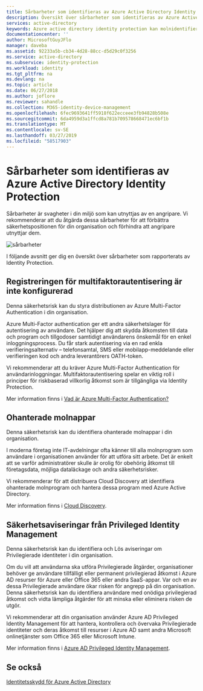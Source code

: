 ```yaml
---
title: Sårbarheter som identifieras av Azure Active Directory Identity Protection | Microsoft Docs
description: Översikt över sårbarheter som identifieras av Azure Active Directory Identity Protection.
services: active-directory
keywords: Azure active directory identity protection kan molnidentifiering, hantering av program, säkerhet, risk, risknivå, säkerhetsproblem, säkerhetsprincip
documentationcenter: ''
author: MicrosoftGuyJFlo
manager: daveba
ms.assetid: 92233a5b-cb34-4d28-88cc-d5d29c0f3256
ms.service: active-directory
ms.subservice: identity-protection
ms.workload: identity
ms.tgt_pltfrm: na
ms.devlang: na
ms.topic: article
ms.date: 06/27/2018
ms.author: joflore
ms.reviewer: sahandle
ms.collection: M365-identity-device-management
ms.openlocfilehash: 6fec9693641ff5918f622ecceee3fb94828b508e
ms.sourcegitcommit: 6da4959d3a1ffcd8a781b709578668471ec6bf1b
ms.translationtype: MT
ms.contentlocale: sv-SE
ms.lasthandoff: 03/27/2019
ms.locfileid: "58517903"
---
```

# <a name="vulnerabilities-detected-by-azure-active-directory-identity-protection"></a>Sårbarheter som identifieras av Azure Active Directory Identity Protection
Sårbarheter är svagheter i din miljö som kan utnyttjas av en angripare. Vi rekommenderar att du åtgärda dessa sårbarheter för att förbättra säkerhetspositionen för din organisation och förhindra att angripare utnyttjar dem.


![sårbarheter](./media/vulnerabilities/101.png "sårbarheter")



I följande avsnitt ger dig en översikt över sårbarheter som rapporterats av Identity Protection.

## <a name="multi-factor-authentication-registration-not-configured"></a>Registreringen för multifaktorautentisering är inte konfigurerad
Denna säkerhetsrisk kan du styra distributionen av Azure Multi-Factor Authentication i din organisation. 

Azure Multi-Factor authentication ger ett andra säkerhetslager för autentisering av användare. Det hjälper dig att skydda åtkomsten till data och program och tillgodoser samtidigt användarens önskemål för en enkel inloggningsprocess. Du får stark autentisering via en rad enkla verifieringsalternativ – telefonsamtal, SMS eller mobilapp-meddelande eller verifieringen kod och andra leverantörers OATH-token.

Vi rekommenderar att du kräver Azure Multi-Factor Authentication för användarinloggningar. Multifaktorautentisering spelar en viktig roll i principer för riskbaserad villkorlig åtkomst som är tillgängliga via Identity Protection.

Mer information finns i [Vad är Azure Multi-Factor Authentication?](../authentication/multi-factor-authentication.md)

## <a name="unmanaged-cloud-apps"></a>Ohanterade molnappar
Denna säkerhetsrisk kan du identifiera ohanterade molnappar i din organisation.

I moderna företag inte IT-avdelningar ofta känner till alla molnprogram som användare i organisationen använder för att utföra sitt arbete. Det är enkelt att se varför administratörer skulle är orolig för obehörig åtkomst till företagsdata, möjliga dataläckage och andra säkerhetsrisker. 

Vi rekommenderar för att distribuera Cloud Discovery att identifiera ohanterade molnprogram och hantera dessa program med Azure Active Directory.

Mer information finns i [Cloud Discovery](/cloud-app-security/set-up-cloud-discovery).

## <a name="security-alerts-from-privileged-identity-management"></a>Säkerhetsaviseringar från Privileged Identity Management
Denna säkerhetsrisk kan du identifiera och Lös aviseringar om Privilegierade identiteter i din organisation.  

Om du vill att användarna ska utföra Privilegierade åtgärder, organisationer behöver ge användare tillfälligt eller permanent privilegierad åtkomst i Azure AD resurser för Azure eller Office 365 eller andra SaaS-appar. Var och en av dessa Privilegierade användare ökar risken för angrepp på din organisation. Denna säkerhetsrisk kan du identifiera användare med onödiga privilegierad åtkomst och vidta lämpliga åtgärder för att minska eller eliminera risken de utgör. 

Vi rekommenderar att din organisation använder Azure AD Privileged Identity Management för att hantera, kontrollera och övervaka Privilegierade identiteter och deras åtkomst till resurser i Azure AD samt andra Microsoft onlinetjänster som Office 365 eller Microsoft Intune.

Mer information finns i [Azure AD Privileged Identity Management](../privileged-identity-management/pim-configure.md). 

## <a name="see-also"></a>Se också

[Identitetsskydd för Azure Active Directory](../active-directory-identityprotection.md)

